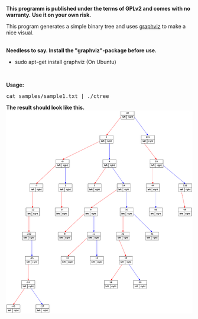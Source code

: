 **This programm is published under the terms of GPLv2 and comes with no warranty.**
**Use it on your own risk.**

This program generates a simple binary tree and uses [graphviz](http://graphviz.org) to make a nice visual.<br>
<br>

<b>Needless to say. Install the "graphviz"-package before use.</b>

* sudo apt-get install graphviz (On Ubuntu)

<br>

<b>Usage:</b>
<br>
<pre>
cat samples/sample1.txt | ./ctree
</pre>

<b> The result should look like this.</b><br>
[![sample](https://github.com/Drake81/ctree/raw/master/samples/sample1.png)](https://github.com/Drake81/ctree/raw/master/samples/sample1.png)
